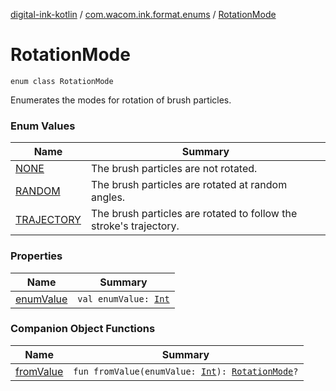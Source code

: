 [digital-ink-kotlin](../../index.md) / [com.wacom.ink.format.enums](../index.md) / [RotationMode](./index.md)

# RotationMode

`enum class RotationMode`

Enumerates the modes for rotation of brush particles.

### Enum Values

| Name | Summary |
|---|---|
| [NONE](-n-o-n-e.md) | The brush particles are not rotated. |
| [RANDOM](-r-a-n-d-o-m.md) | The brush particles are rotated at random angles. |
| [TRAJECTORY](-t-r-a-j-e-c-t-o-r-y.md) | The brush particles are rotated to follow the stroke's trajectory. |

### Properties

| Name | Summary |
|---|---|
| [enumValue](enum-value.md) | `val enumValue: `[`Int`](https://kotlinlang.org/api/latest/jvm/stdlib/kotlin/-int/index.html) |

### Companion Object Functions

| Name | Summary |
|---|---|
| [fromValue](from-value.md) | `fun fromValue(enumValue: `[`Int`](https://kotlinlang.org/api/latest/jvm/stdlib/kotlin/-int/index.html)`): `[`RotationMode`](./index.md)`?` |
